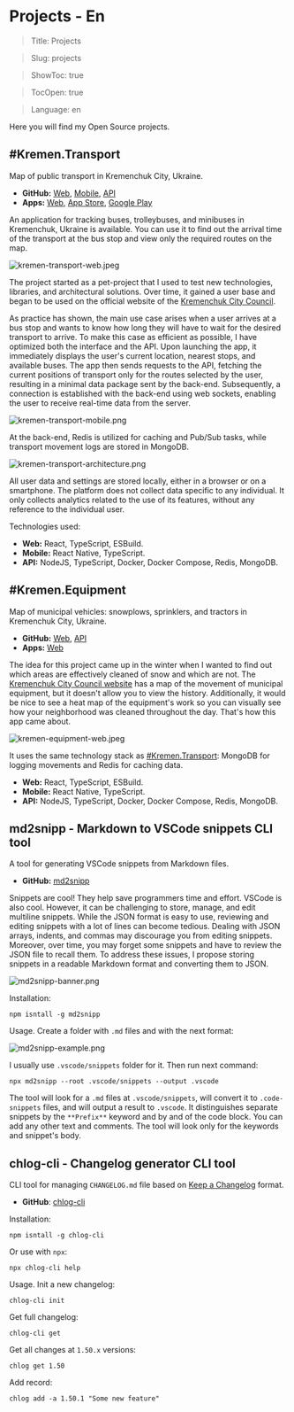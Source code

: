 # Projects - En

> Title: Projects

> Slug: projects

> ShowToc: true

> TocOpen: true

> Language: en

Here you will find my Open Source projects.

## \#Kremen.Transport

Map of public transport in Kremenchuk City, Ukraine.

- **GitHub:** [Web](https://github.com/husky-dev/kremen-transport-web), [Mobile](https://github.com/husky-dev/kremen-transport-mobile), [API](https://github.com/husky-dev/kremen-api)
- **Apps:** [Web](https://transport.kremen.dev), [App Store](https://apps.apple.com/ua/app/kremenchuk-public-transport/id1600469756), [Google Play](https://play.google.com/store/apps/details?id=com.krementransport)

An application for tracking buses, trolleybuses, and minibuses in Kremenchuk, Ukraine is available. You can use it to find out the arrival time of the transport at the bus stop and view only the required routes on the map.

![kremen-transport-web.jpeg](https://res.craft.do/user/full/b5a256f3-51ff-c8e5-10fe-9343b6a0451d/11C17B13-6A48-432D-9926-0ADC3B156923_2/cOkrP2SQ1Wl1axXxiwfuIiAAnkpLd2JCjynMqFdGzFMz/kremen-transport-web.jpeg)

The project started as a pet-project that I used to test new technologies, libraries, and architectural solutions. Over time, it gained a user base and began to be used on the official website of the [Kremenchuk City Council](https://kremen.gov.ua/).

As practice has shown, the main use case arises when a user arrives at a bus stop and wants to know how long they will have to wait for the desired transport to arrive. To make this case as efficient as possible, I have optimized both the interface and the API. Upon launching the app, it immediately displays the user's current location, nearest stops, and available buses. The app then sends requests to the API, fetching the current positions of transport only for the routes selected by the user, resulting in a minimal data package sent by the back-end. Subsequently, a connection is established with the back-end using web sockets, enabling the user to receive real-time data from the server.

![kremen-transport-mobile.png](https://res.craft.do/user/full/b5a256f3-51ff-c8e5-10fe-9343b6a0451d/9872FE26-F822-4A89-88AE-75B2F81EFA6B_2/y3QARv22d1LysO5o7K8Seqj32pAYhtfFXxJcsbPizGEz/kremen-transport-mobile.png)

At the back-end, Redis is utilized for caching and Pub/Sub tasks, while transport movement logs are stored in MongoDB.

![kremen-transport-architecture.png](https://res.craft.do/user/full/b5a256f3-51ff-c8e5-10fe-9343b6a0451d/DF77D5ED-4157-4A6A-8EE9-C485C6603AD4_2/atQFD7wolXFZZ8pJ6M2iDvyW9amjWqWHzT9cQ2ig0gAz/kremen-transport-architecture.png)

All user data and settings are stored locally, either in a browser or on a smartphone. The platform does not collect data specific to any individual. It only collects analytics related to the use of its features, without any reference to the individual user.

Technologies used:

- **Web:** React, TypeScript, ESBuild.
- **Mobile:** React Native, TypeScript.
- **API:** NodeJS, TypeScript, Docker, Docker Compose, Redis, MongoDB.

## \#Kremen.Equipment

Map of municipal vehicles: snowplows, sprinklers, and tractors in Kremenchuk City, Ukraine.

- **GitHub:** [Web](https://github.com/husky-dev/kremen-equipment-web), [API](https://github.com/husky-dev/kremen-api)
- **Apps:** [Web](https://equipment.kremen.dev)

The idea for this project came up in the winter when I wanted to find out which areas are effectively cleaned of snow and which are not. The [Kremenchuk City Council website](https://kremen.gov.ua/) has a map of the movement of municipal equipment, but it doesn't allow you to view the history. Additionally, it would be nice to see a heat map of the equipment's work so you can visually see how your neighborhood was cleaned throughout the day. That's how this app came about.

![kremen-equipment-web.jpeg](https://res.craft.do/user/full/b5a256f3-51ff-c8e5-10fe-9343b6a0451d/AFFC38EC-AB6E-4954-8DE9-5BF54064C299_2/OBXO9Hrpz3vHZfj4c1lhcjxJzKmOJVNSLQ4umvCXI4wz/kremen-equipment-web.jpeg)

It uses the same technology stack as [\#Kremen.Transport](#krementransport): MongoDB for logging movements and Redis for caching data.

- **Web:** React, TypeScript, ESBuild.
- **Mobile:** React Native, TypeScript.
- **API:** NodeJS, TypeScript, Docker, Docker Compose, Redis, MongoDB.

## md2snipp - Markdown to VSCode snippets CLI tool

A tool for generating VSCode snippets from Markdown files.

- **GitHub:** [md2snipp](https://github.com/husky-dev/md2snipp)

Snippets are cool! They help save programmers time and effort. VSCode is also cool. However, it can be challenging to store, manage, and edit multiline snippets. While the JSON format is easy to use, reviewing and editing snippets with a lot of lines can become tedious. Dealing with JSON arrays, indents, and commas may discourage you from editing snippets. Moreover, over time, you may forget some snippets and have to review the JSON file to recall them. To address these issues, I propose storing snippets in a readable Markdown format and converting them to JSON.

![md2snipp-banner.png](https://res.craft.do/user/full/b5a256f3-51ff-c8e5-10fe-9343b6a0451d/BBE1E323-57E5-47C2-8DEE-793F9AEE2A64_2/JxN2ftaBbNxyRKnVzxsHpKEfB2RwHqak9ZivH1yESM8z/md2snipp-banner.png)

Installation:

```other
npm isntall -g md2snipp
```

Usage. Create a folder with `.md` files and with the next format:

![md2snipp-example.png](https://res.craft.do/user/full/b5a256f3-51ff-c8e5-10fe-9343b6a0451d/E01D77CE-B3FD-49F5-8310-C2550FFC33D8_2/BfqatcqP0C6GoqQmX2j9aQZ80t0G4SM1LJSY30myLAUz/md2snipp-example.png)

I usually use `.vscode/snippets` folder for it. Then run next command:

```other
npx md2snipp --root .vscode/snippets --output .vscode
```

The tool will look for a `.md` files at `.vscode/snippets`, will convert it to `.code-snippets` files, and will output a result to `.vscode`. It distinguishes separate snippets by the `**Prefix**` keyword and by and of the code block. You can add any other text and comments. The tool will look only for the keywords and snippet's body.

## chlog-cli - Changelog generator CLI tool

CLI tool for managing `CHANGELOG.md` file based on [Keep a Changelog](https://keepachangelog.com/en/1.0.0/) format.

- **GitHub**:  [chlog-cli](https://github.com/husky-dev/chlog-cli)

Installation:

```other
npm isntall -g chlog-cli
```

Or use with `npx`:

```other
npx chlog-cli help
```

Usage. Init a new changelog:

```other
chlog-cli init
```

Get full changelog:

```other
chlog-cli get
```

Get all changes at `1.50.x` versions:

```other
chlog get 1.50
```

Add record:

```other
chlog add -a 1.50.1 "Some new feature"
```

